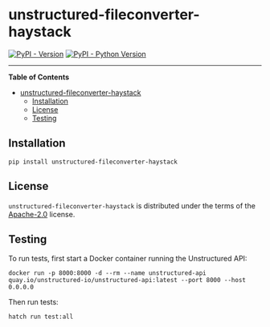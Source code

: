 # unstructured-fileconverter-haystack

[![PyPI - Version](https://img.shields.io/pypi/v/unstructured-fileconverter-haystack.svg)](https://pypi.org/project/unstructured-fileconverter-haystack)
[![PyPI - Python Version](https://img.shields.io/pypi/pyversions/unstructured-fileconverter-haystack.svg)](https://pypi.org/project/unstructured-fileconverter-haystack)

-----

**Table of Contents**

- [unstructured-fileconverter-haystack](#unstructured-fileconverter-haystack)
  - [Installation](#installation)
  - [License](#license)
  - [Testing](#testing)

## Installation

```console
pip install unstructured-fileconverter-haystack
```

## License

`unstructured-fileconverter-haystack` is distributed under the terms of the [Apache-2.0](https://spdx.org/licenses/Apache-2.0.html) license.

## Testing

To run tests, first start a Docker container running the Unstructured API:

```console
docker run -p 8000:8000 -d --rm --name unstructured-api quay.io/unstructured-io/unstructured-api:latest --port 8000 --host 0.0.0.0
```

Then run tests:

```console
hatch run test:all
```